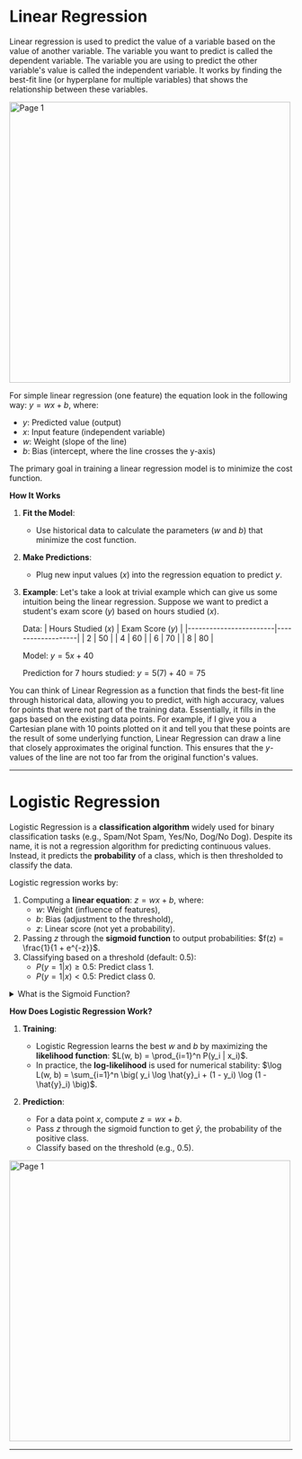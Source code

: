 
# Linear Regression

Linear regression is used to predict the value of a variable based on the value of another variable. The variable you want to predict is called the dependent variable. 
The variable you are using to predict the other variable's value is called the independent variable. It works by finding the best-fit line (or hyperplane for multiple variables) 
that shows the relationship between these variables.

<img width="500" alt="Page 1" src="https://github.com/user-attachments/assets/63b4f083-192e-40fb-a45c-71b26210cca6">

For simple linear regression (one feature) the equation look in the following way: $`y = wx + b`$, where:
  - $`y`$: Predicted value (output)
  - $`x`$: Input feature (independent variable)
  - $`w`$: Weight (slope of the line)
  - $`b`$: Bias (intercept, where the line crosses the y-axis)

The primary goal in training a linear regression model is to minimize the cost function.

**How It Works**


1. **Fit the Model**:
    - Use historical data to calculate the parameters ($`w`$ and $`b`$) that minimize the cost function.

2. **Make Predictions**:
    - Plug new input values ($`x`$) into the regression equation to predict $`y`$.

3. **Example**:
    Let's take a look at trivial example which can give us some intuition being the linear regression. Suppose we want to predict a student's exam score ($`y`$)
    based on hours studied ($`x`$).

    Data:
    | Hours Studied ($`x`$) | Exam Score ($`y`$) |
    |------------------------|-------------------|
    | 2                      | 50                |
    | 4                      | 60                |
    | 6                      | 70                |
    | 8                      | 80                |

    Model:
    $`y = 5x + 40`$

    Prediction for 7 hours studied:
    $`y = 5(7) + 40 = 75`$

You can think of Linear Regression as a function that finds the best-fit line through historical data, allowing you to predict, with high accuracy, 
values for points that were not part of the training data. Essentially, it fills in the gaps based on the existing data points. 
For example, if I give you a Cartesian plane with 10 points plotted on it and tell you that these points are the result of some underlying function, 
Linear Regression can draw a line that closely approximates the original function. This ensures that the $`y`$-values of the line are not too far from the 
original function's values.

---

# Logistic Regression

Logistic Regression is a **classification algorithm** widely used for binary classification tasks (e.g., Spam/Not Spam, Yes/No, Dog/No Dog). Despite its name, it is not a regression algorithm for predicting continuous values. Instead, it predicts the **probability** of a class, which is then thresholded to classify the data.

Logistic regression works by:
1. Computing a **linear equation**:
   $`z = wx + b`$,
   where:
   - $`w`$: Weight (influence of features),
   - $`b`$: Bias (adjustment to the threshold),
   - $`z`$: Linear score (not yet a probability).
2. Passing $`z`$ through the **sigmoid function** to output probabilities:
   $`f(z) = \frac{1}{1 + e^{-z}}`$.
3. Classifying based on a threshold (default: 0.5):
   - $`P(y=1 | x) \geq 0.5`$: Predict class 1.
   - $`P(y=1 | x) < 0.5`$: Predict class 0.

<details>
  
<summary>What is the Sigmoid Function?</summary>
  
The **sigmoid function** is a mathematical function used to "squash" any real number into a range between 0 and 1. This makes it perfect for predicting probabilities.

#### **Sigmoid Formula**:

$`f(z) = \frac{1}{1 + e^{-z}}`$

</details>

**How Does Logistic Regression Work?**

1. **Training**:
   - Logistic Regression learns the best $`w`$ and $`b`$ by maximizing the **likelihood function**:
     $`L(w, b) = \prod_{i=1}^n P(y_i | x_i)`$.
   - In practice, the **log-likelihood** is used for numerical stability:
     $`\log L(w, b) = \sum_{i=1}^n \big( y_i \log \hat{y}_i + (1 - y_i) \log (1 - \hat{y}_i) \big)`$.

2. **Prediction**:
   - For a data point $`x`$, compute $`z = wx + b`$.
   - Pass $`z`$ through the sigmoid function to get $`\hat{y}`$, the probability of the positive class.
   - Classify based on the threshold (e.g., 0.5).

<img width="500" alt="Page 1" src="https://github.com/user-attachments/assets/8d83cfdd-d2cb-4162-b616-b5dc86ad73a5">

---

